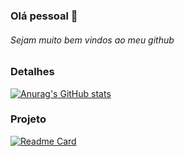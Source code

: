 ### Olá pessoal 👋

###### Sejam muito bem vindos ao meu github

### Detalhes

[![Anurag's GitHub stats](https://github-readme-stats.vercel.app/api?username=kaiohenrique1)](https://github.com/anuraghazra/github-readme-stats)

### Projeto

[![Readme Card](https://github-readme-stats.vercel.app/api/pin/?username=kaiohenrique1&repo=Tik-tok-clone)](https://github.com/anuraghazra/github-readme-stats)

